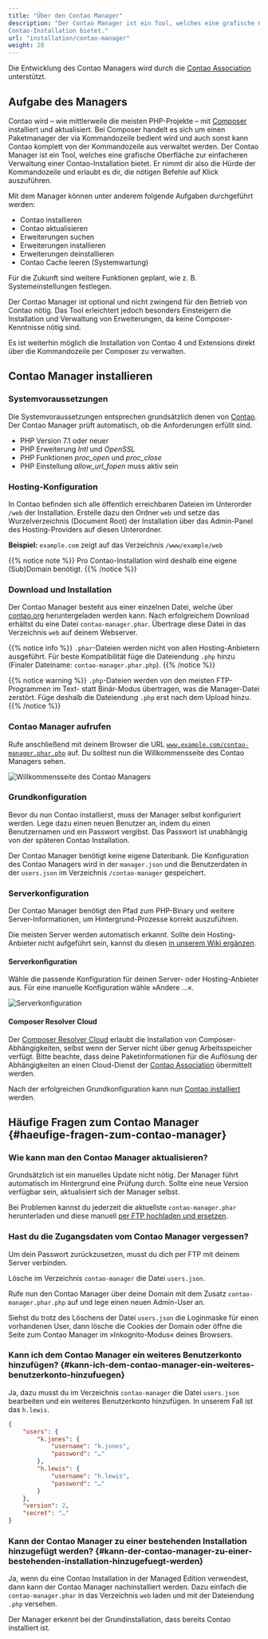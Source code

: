 ```yaml
---
title: "Über den Contao Manager"
description: "Der Contao Manager ist ein Tool, welches eine grafische Oberfläche zur einfachen Verwaltung einer 
Contao-Installation bietet."
url: "installation/contao-manager"
weight: 20
---
```


Die Entwicklung des Contao Managers wird durch die [Contao Association](https://association.contao.org/) unterstützt.

## Aufgabe des Managers

Contao wird – wie mittlerweile die meisten PHP-Projekte – mit [Composer](https://getcomposer.org) installiert und
aktualisiert. Bei Composer handelt es sich um einen Paketmanager der via Kommandozeile bedient wird und auch sonst kann
Contao komplett von der Kommandozeile aus verwaltet werden.
Der Contao Manager ist ein Tool, welches eine grafische Oberfläche zur einfacheren Verwaltung einer Contao-Installation 
bietet. Er nimmt dir also die Hürde der Kommandozeile und erlaubt es dir, die nötigen Befehle auf Klick auszuführen.

Mit dem Manager können unter anderem folgende Aufgaben durchgeführt werden:

- Contao installieren
- Contao aktualisieren
- Erweiterungen suchen
- Erweiterungen installieren
- Erweiterungen deinstallieren
- Contao Cache leeren (Systemwartung)

Für die Zukunft sind weitere Funktionen geplant, wie z. B. Systemeinstellungen festlegen.

Der Contao Manager ist optional und nicht zwingend für den Betrieb von Contao nötig. Das Tool erleichtert jedoch 
besonders Einsteigern die Installation und Verwaltung von Erweiterungen, da keine Composer-Kenntnisse nötig sind.

Es ist weiterhin möglich die Installation von Contao 4 und Extensions direkt über die Kommandozeile per Composer zu 
verwalten.


## Contao Manager installieren


### Systemvoraussetzungen

Die Systemvoraussetzungen entsprechen grundsätzlich denen von [Contao](../../installation/systemvoraussetzungen). Der 
Contao Manager prüft automatisch, ob die Anforderungen erfüllt sind.

- PHP Version 7.1 oder neuer
- PHP Erweiterung *Intl* und *OpenSSL*
- PHP Funktionen *proc_open* und *proc_close*
- PHP Einstellung *allow_url_fopen* muss aktiv sein


### Hosting-Konfiguration

In Contao befinden sich alle öffentlich erreichbaren Dateien im Unterorder <code>/web</code> der Installation. Erstelle 
dazu den Ordner <code>web</code> und setze das Wurzelverzeichnis (Document Root) der Installation über das Admin-Panel 
des Hosting-Providers auf diesen Unterordner.

**Beispiel:** <code>example.com</code> zeigt auf das Verzeichnis <code>/www/example/web</code>

{{% notice note %}}
Pro Contao-Installation wird deshalb eine eigene (Sub)Domain benötigt.
{{% /notice %}}


### Download und Installation

Der Contao Manager besteht aus einer einzelnen Datei, welche über [contao.org](https://contao.org/de/download.html) 
heruntergeladen werden kann. Nach erfolgreichem Download erhältst du eine Datei <code>contao-manager.phar</code>. 
Übertrage diese Datei in das Verzeichnis <code>web</code> auf deinem Webserver.

{{% notice info %}}
<code>.phar</code>-Dateien werden nicht von allen Hosting-Anbietern ausgeführt. Für beste Kompatibilität füge die 
Dateiendung <code>.php</code> hinzu (Finaler Dateiname: <code>contao-manager.phar.php</code>).
{{% /notice %}}

{{% notice warning %}}
<code>.php</code>-Dateien werden von den meisten FTP-Programmen im Text- statt Binär-Modus übertragen, was die 
Manager-Datei zerstört. Füge deshalb die Dateiendung <code>.php</code> erst nach dem Upload hinzu.
{{% /notice %}}


### Contao Manager aufrufen

Rufe anschließend mit deinem Browser die URL <code>www.example.com/contao-manager.phar.php</code> auf. Du solltest nun 
die Willkommensseite des Contao Managers sehen.

![Willkommensseite des Contao Managers](/de/installation/images/de/willkommensseite-des-contao-managers.png?classes=shadow)


### Grundkonfiguration

Bevor du nun Contao installierst, muss der Manager selbst konfiguriert werden. Lege dazu einen neuen Benutzer an, indem 
du einen Benutzernamen und ein Passwort vergibst. Das Passwort ist unabhängig von der späteren Contao Installation.

Der Contao Manager benötigt keine eigene Datenbank. Die Konfiguration des Contao Managers wird in der 
<code>manager.json</code> und die Benutzerdaten in der <code>users.json</code> im Verzeichnis 
<code>/contao-manager</code> gespeichert.


### Serverkonfiguration

Der Contao Manager benötigt den Pfad zum PHP-Binary und weitere Server-Informationen, um Hintergrund-Prozesse korrekt 
auszuführen.

Die meisten Server werden automatisch erkannt. Sollte dein Hosting-Anbieter nicht aufgeführt sein, kannst du diesen [in 
unserem Wiki ergänzen](https://github.com/contao/contao-manager/wiki).


#### Serverkonfiguration

Wähle die passende Konfiguration für deinen Server- oder Hosting-Anbieter aus. Für eine manuelle Konfiguration wähle 
»Andere …«.

![Serverkonfiguration](/de/installation/images/de/serverkonfiguration.png?classes=shadow)


#### Composer Resolver Cloud

Der [Composer Resolver Cloud](https://composer-resolver.cloud/) erlaubt die Installation von Composer-Abhängigkeiten, 
selbst wenn der Server nicht über genug Arbeitsspeicher verfügt. Bitte beachte, dass deine Paketinformationen für die 
Auflösung der Abhängigkeiten an einen Cloud-Dienst der [Contao Association](https://association.contao.org/) 
übermittelt werden.


Nach der erfolgreichen Grundkonfiguration kann nun 
[Contao installiert](../contao-installieren/#contao-mit-dem-contao-manager-installieren) werden.


## Häufige Fragen zum Contao Manager {#haeufige-fragen-zum-contao-manager}


### Wie kann man den Contao Manager aktualisieren?

Grundsätzlich ist ein manuelles Update nicht nötig. Der Manager führt automatisch im Hintergrund eine Prüfung durch. 
Sollte eine neue Version verfügbar sein, aktualisiert sich der Manager selbst.

Bei Problemen kannst du jederzeit die aktuellste <code>contao-manager.phar</code> herunterladen und diese manuell 
[per FTP hochladen und ersetzen](#download-und-installation).


### Hast du die Zugangsdaten vom Contao Manager vergessen?

Um dein Passwort zurückzusetzen, musst du dich per FTP mit deinem Server verbinden.

Lösche im Verzeichnis <code>contao-manager</code> die Datei <code>users.json</code>.

Rufe nun den Contao Manager über deine Domain mit dem Zusatz <code>contao-manager.phar.php</code> auf und lege einen 
neuen Admin-User an.

Siehst du trotz des Löschens der Datei <code>users.json</code> die Loginmaske für einen vorhandenen User, dann lösche die
Cookies der Domain oder öffne die Seite zum Contao Manager im »Inkognito-Modus« deines Browsers.


### Kann ich dem Contao Manager ein weiteres Benutzerkonto hinzufügen? {#kann-ich-dem-contao-manager-ein-weiteres-benutzerkonto-hinzufuegen}

Ja, dazu musst du im Verzeichnis <code>contao-manager</code> die Datei <code>users.json</code> bearbeiten und ein 
weiteres Benutzerkonto hinzufügen. In unserem Fall ist das <code>h.lewis</code>.

```json
{
    "users": {
        "k.jones": {
            "username": "k.jones",
            "password": "…"
        },
        "h.lewis": {
            "username": "h.lewis",
            "password": "…"
        }
    },
    "version": 2,
    "secret": "…"
}

```

### Kann der Contao Manager zu einer bestehenden Installation hinzugefügt werden? {#kann-der-contao-manager-zu-einer-bestehenden-installation-hinzugefuegt-werden}
    
Ja, wenn du eine Contao Installation in der Managed Edition verwendest, dann kann der Contao Manager nachinstalliert 
werden. Dazu einfach die <code>contao-manager.phar</code> in das Verzeichnis <code>web</code> laden und mit der 
Dateiendung <code>.php</code> versehen.

Der Manager erkennt bei der Grundinstallation, dass bereits Contao installiert ist.
